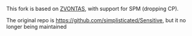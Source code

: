 This fork is based on [ZVONTAS](https://github.com/ZVONTAS/Sensitive), with support for SPM (dropping CP).

The original repo is https://github.com/simplisticated/Sensitive, but it no longer being maintained

